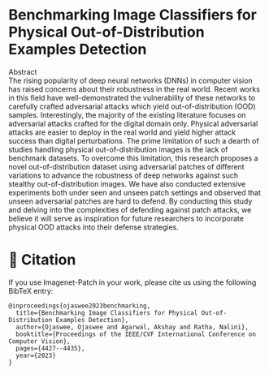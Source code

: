 # **Benchmarking Image Classifiers for Physical Out-of-Distribution Examples Detection**

Abstract <br>
The rising popularity of deep neural networks (DNNs) in computer vision has raised concerns about their robustness in the real world. Recent works in this field have well-demonstrated the vulnerability of these networks to carefully crafted adversarial attacks which yield out-of-distribution (OOD) samples. Interestingly, the majority of the existing literature focuses on adversarial attacks crafted for the digital domain only. Physical adversarial attacks are easier to deploy in the real world and yield higher attack success than digital perturbations. The prime limitation of such a dearth of studies handling physical out-of-distribution images is the lack of benchmark datasets. To overcome this limitation, this research proposes a novel out-of-distribution dataset using adversarial patches of different variations to advance the robustness of deep networks against such stealthy out-of-distribution images. We have also conducted extensive experiments both under seen and unseen patch settings and observed that unseen adversarial patches are hard to defend. By conducting this study and delving into the complexities of defending against patch attacks, we believe it will serve as inspiration for future researchers to incorporate physical OOD attacks into their defense strategies.

# :newspaper: Citation

If you use Imagenet-Patch in your work, please cite us using the following BibTeX entry:

```
@inproceedings{ojaswee2023benchmarking,
  title={Benchmarking Image Classifiers for Physical Out-of-Distribution Examples Detection},
  author={Ojaswee, Ojaswee and Agarwal, Akshay and Ratha, Nalini},
  booktitle={Proceedings of the IEEE/CVF International Conference on Computer Vision},
  pages={4427--4435},
  year={2023}
}
```
